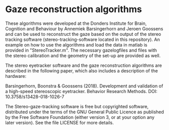 # Gaze reconstruction algorithms

These algorithms were developed at the Donders Institute for Brain, Cognition and Behaviour by Annemiek Barsingerhorn and Jeroen Goossens and can be used to reconstruct the gaze based on the output of the stereo tracking software (stereo-tracking-software located in this repository). An example on how to use the algorithms and load the data in matlab is provided in "StereoTracker.m". The necessary gazelogfiles and files with the stereo calibration and the geometry of the set-up are provided as well. 

The stereo eyetracker software and the gaze reconstruction algorithms are described in the following paper, which also includes a description of the hardware:

Barsingerhorn, Boonstra & Goossens (2018). Development and validation of a high-speed stereoscopic eyetracker. Behavior Research Methods. DOI: 10.3758/s13428-018-1026-7

The Stereo-gaze-tracking software is free but copyrighted software, distributed under the terms of the GNU General Public Licence as published by the Free Software Foundation (either version 3, or at your option any later version). See the file LICENSE for more details.


